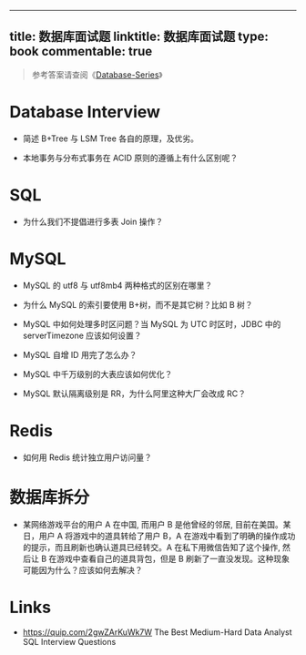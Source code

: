 
---
title: 数据库面试题
linktitle: 数据库面试题
type: book
commentable: true
---

> 参考答案请查阅《[Database-Series](https://github.com/wx-chevalier/Database-Series?q=)》

# Database Interview

- 简述 B+Tree 与 LSM Tree 各自的原理，及优劣。

- 本地事务与分布式事务在 ACID 原则的遵循上有什么区别呢？

# SQL

- 为什么我们不提倡进行多表 Join 操作？

# MySQL

- MySQL 的 utf8 与 utf8mb4 两种格式的区别在哪里？

- 为什么 MySQL 的索引要使用 B+树，而不是其它树？比如 B 树？

- MySQL 中如何处理多时区问题？当 MySQL 为 UTC 时区时，JDBC 中的 serverTimezone 应该如何设置？

- MySQL 自增 ID 用完了怎么办？

- MySQL 中千万级别的大表应该如何优化？

- MySQL 默认隔离级别是 RR，为什么阿里这种大厂会改成 RC？

# Redis

- 如何用 Redis 统计独立用户访问量？

# 数据库拆分

- 某网络游戏平台的用户 A 在中国, 而用户 B 是他曾经的邻居, 目前在美国。某日，用户 A 将游戏中的道具转给了用户 B，A 在游戏中看到了明确的操作成功的提示，而且刷新也确认道具已经转交。A 在私下用微信告知了这个操作, 然后让 B 在游戏中查看自己的道具背包，但是 B 刷新了一直没发现。这种现象可能因为什么？应该如何去解决？

# Links

- https://quip.com/2gwZArKuWk7W The Best Medium-Hard Data Analyst SQL Interview Questions

    